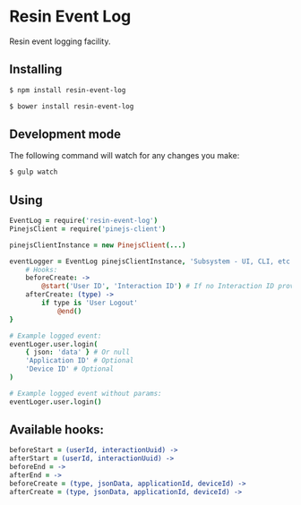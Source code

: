 # Resin Event Log

Resin event logging facility.

## Installing

```sh
$ npm install resin-event-log
```

```sh
$ bower install resin-event-log
```

## Development mode

The following command will watch for any changes you make:

```sh
$ gulp watch
```

## Using

```coffeescript
EventLog = require('resin-event-log')
PinejsClient = require('pinejs-client')

pinejsClientInstance = new PinejsClient(...)

eventLogger = EventLog pinejsClientInstance, 'Subsystem - UI, CLI, etc.', {
    # Hooks:
    beforeCreate: ->
        @start('User ID', 'Interaction ID') # If no Interaction ID provided, it's auto-generated
    afterCreate: (type) ->
        if type is 'User Logout'
            @end()
}

# Example logged event:
eventLoger.user.login(
    { json: 'data' } # Or null
    'Application ID' # Optional
    'Device ID' # Optional
)

# Example logged event without params:
eventLoger.user.login()
```

## Available hooks:

```coffeescript
beforeStart = (userId, interactionUuid) ->
afterStart = (userId, interactionUuid) ->
beforeEnd = ->
afterEnd = ->
beforeCreate = (type, jsonData, applicationId, deviceId) ->
afterCreate = (type, jsonData, applicationId, deviceId) ->
```